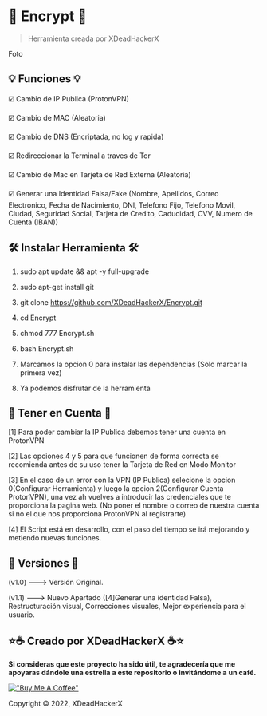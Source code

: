 # 🔐 Encrypt 🔐

> Herramienta creada por XDeadHackerX

Foto

## 💡 Funciones 💡

:ballot_box_with_check: Cambio de IP Publica (ProtonVPN)

:ballot_box_with_check: Cambio de MAC (Aleatoria)

:ballot_box_with_check: Cambio de DNS (Encriptada, no log y rapida)

:ballot_box_with_check: Redireccionar la Terminal a traves de Tor

:ballot_box_with_check: Cambio de Mac en Tarjeta de Red Externa (Aleatoria)

:ballot_box_with_check: Generar una Identidad Falsa/Fake (Nombre, Apellidos, Correo Electronico, Fecha de Nacimiento, DNI, Telefono Fijo, Telefono Movil, Ciudad, Seguridad Social, Tarjeta de Credito, Caducidad, CVV, Numero de Cuenta (IBAN))

## 🛠 Instalar Herramienta 🛠

1) sudo apt update && apt -y full-upgrade

2) sudo apt-get install git

3) git clone https://github.com/XDeadHackerX/Encrypt.git

4) cd Encrypt

5) chmod 777 Encrypt.sh

6) bash Encrypt.sh

7) Marcamos la opcion 0 para instalar las dependencias (Solo marcar la primera vez)

8) Ya podemos disfrutar de la herramienta

## 🎲 Tener en Cuenta 🎲

[1] Para poder cambiar la IP Publica debemos tener una cuenta en ProtonVPN

[2] Las opciones 4 y 5 para que funcionen de forma correcta se recomienda antes de su uso tener la Tarjeta de Red en Modo Monitor

[3] En el caso de un error con la VPN (IP Publica) selecione la opcion 0(Configurar Herramienta) y luego la opcion 2(Configurar Cuenta ProtonVPN), una vez ah vuelves a introducir las credenciales que te proporciona la pagina web. (No poner el nombre o correo de nuestra cuenta si no el que nos proporciona ProtonVPN al registrarte)
 
[4] El Script está en desarrollo, con el paso del tiempo se irá mejorando y metiendo nuevas funciones.

## 🔎 Versiones 🔎

(v1.0) --->   Versión Original.

(v1.1) --->   Nuevo Apartado ([4]Generar una identidad Falsa), Restructuración visual, Correcciones visuales, Mejor experiencia para el usuario.

## ⭐☕ Creado por XDeadHackerX ☕⭐

**Si consideras que este proyecto ha sido útil, te agradecería que me apoyaras dándole una estrella a este repositorio o invitándome a un café.**

[!["Buy Me A Coffee"](https://www.buymeacoffee.com/assets/img/custom_images/orange_img.png)](https://www.buymeacoffee.com/XDeadHackerX)

Copyright © 2022, XDeadHackerX
